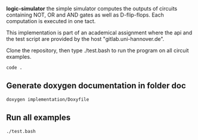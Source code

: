 **logic-simulator**
the simple simulator computes the outputs of circuits containing NOT, OR and AND gates as well as D-flip-flops. Each computation is executed in one tact.

This implementation is part of an academical assignment where the api and the test script are provided by the host "gitlab.uni-hannover.de".

Clone the repository, then type ./test.bash to run the program on all circuit examples.

```
code .
```

## Generate doxygen documentation in folder doc

```
doxygen implementation/Doxyfile
```

## Run all examples

```
./test.bash
```
